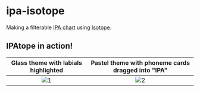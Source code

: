 # ipa-isotope

Making a filterable [IPA chart](http://www.internationalphoneticassociation.org/content/ipa-chart) using [Isotope](https://isotope.metafizzy.co/).

## IPAtope in action!

| Glass theme with labials highlighted             |  Pastel theme with phoneme cards dragged into "IPA" |
:-------------------------:|:-------------------------:
![1](https://i.imgur.com/mR0OV25.png) | ![2](https://i.imgur.com/Twye4zy.png)

